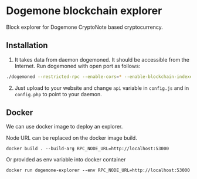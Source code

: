 # Dogemone blockchain explorer
Block explorer for Dogemone CryptoNote based cryptocurrency.

## Installation

1) It takes data from daemon dogemoned. It should be accessible from the Internet. Run dogemoned with open port as follows:
```bash
./dogemoned --restricted-rpc --enable-cors=* --enable-blockchain-indexes --rpc-bind-ip=0.0.0.0 --rpc-bind-port=53000
```

2) Just upload to your website and change `api` variable in `config.js` and in `config.php` to point to your daemon.

## Docker
We can use docker image to deploy an explorer.

Node URL can be replaced on the docker image build.
```shell
docker build . --build-arg RPC_NODE_URL=http://localhost:53000
```

Or provided as env variable into docker container

```shell
docker run dogemone-explorer --env RPC_NODE_URL=http://localhost:53000
```
